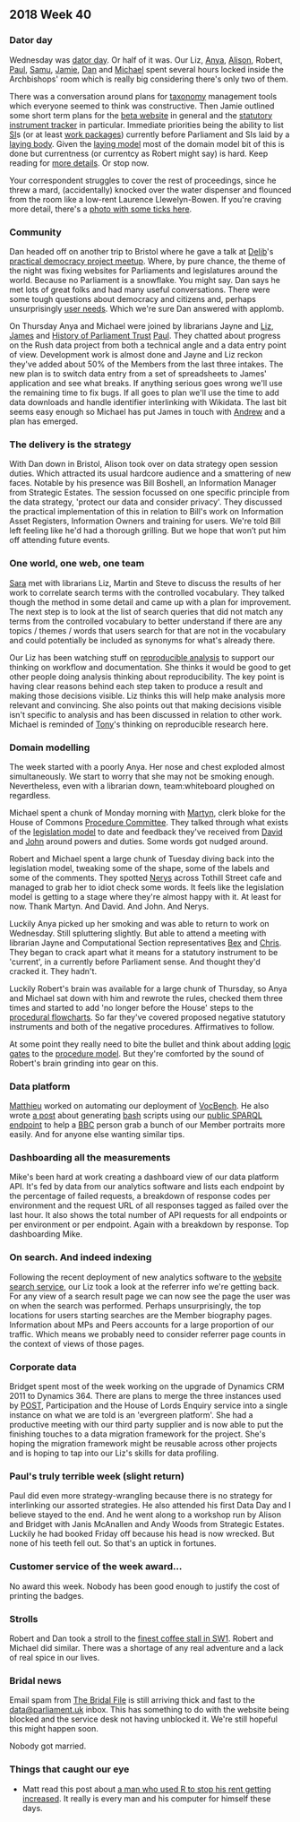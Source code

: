 ## 2018 Week 40

### Dator day

Wednesday was [dator day](https://twitter.com/dasbarrett/status/1047467603114037249). Or half of it was. Our Liz, [Anya](https://twitter.com/bitten_), [Alison](https://twitter.com/oliala), Robert, [Paul](https://twitter.com/paulwakely), [Samu](https://twitter.com/langsamu), [Jamie](https://twitter.com/oddtype), [Dan](https://twitter.com/dasbarrett) and [Michael](https://twitter.com/fantasticlife) spent several hours locked inside the Archbishops' room which is really big considering there's only two of them.

There was a conversation around plans for [taxonomy](http://www.data.parliament.uk/dataset/thesauri) management tools which everyone seemed to think was constructive. Then Jamie outlined some short term plans for the [beta website](https://beta.parliament.uk/) in general and the [statutory instrument tracker](https://beta.parliament.uk/statutory-instruments) in particular. Immediate priorities being the ability to list [SI](https://en.wikipedia.org/wiki/Statutory_instrument_(UK))s (or at least [work packages](https://ukparliament.github.io/ontologies/procedure/procedure-ontology.html#d4e343)) currently before Parliament and SIs laid by a [laying body](https://ukparliament.github.io/ontologies/laying/laying-ontology.html#d4e51). Given the [laying model](https://ukparliament.github.io/ontologies/laying/laying-ontology.html) most of the domain model bit of this is done but currentness (or currentcy as Robert might say) is hard. Keep reading for [more details](#domain-modelling). Or stop now.

Your correspondent struggles to cover the rest of proceedings, since he threw a mard, (accidentally) knocked over the water dispenser and flounced from the room like a low-rent Laurence Llewelyn-Bowen. If you're craving more detail, there's a [photo with some ticks here](https://twitter.com/dasbarrett/status/1047521627955765248).

### Community

Dan headed off on another trip to Bristol where he gave a talk at [Delib](https://www.delib.net/)'s [practical democracy project meetup](https://www.eventbrite.co.uk/e/the-practical-democracy-project-meetup-bristol-tickets-49295154133#). Where, by pure chance, the theme of the night was fixing websites for Parliaments and legislatures around the world. Because no Parliament is a snowflake. You might say. Dan says he met lots of great folks and had many useful conversations. There were some tough questions about democracy and citizens and, perhaps unsurprisingly [user needs](http://smethur.st/posts/176135868). Which we're sure Dan answered with applomb.

On Thursday Anya and Michael were joined by librarians Jayne and [Liz](https://twitter.com/greensideknits), [James](https://twitter.com/jamesjefferies) and [History of Parliament Trust](https://www.historyofparliamentonline.org/) [Paul](https://twitter.com/pseaward1). They chatted about progress on the Rush data project from both a technical angle and a data entry point of view. Development work is almost done and Jayne and Liz reckon they've added about 50% of the Members from the last three intakes. The new plan is to switch data entry from a set of spreadsheets to James' application and see what breaks. If anything serious goes wrong we'll use the remaining time to fix bugs. If all goes to plan we'll use the time to add data downloads and handle identifier interlinking with Wikidata. The last bit seems easy enough so Michael has put James in touch with [Andrew](https://twitter.com/generalising) and a plan has emerged.

### The delivery is the strategy

With Dan down in Bristol, Alison took over on data strategy open session duties. Which attracted its usual hardcore audience and a smattering of new faces. Notable by his presence was Bill Boshell, an Information Manager from Strategic Estates. The session focussed on one specific principle from the data strategy, 'protect our data and consider privacy'. They discussed the practical implementation of this in relation to Bill's work on Information Asset Registers, Information Owners and training for users. We're told Bill left feeling like he'd had a thorough grilling. But we hope that won’t put him off attending future events.

### One world, one web, one team

[Sara](https://twitter.com/sarafreis) met with librarians Liz, Martin and Steve to discuss the results of her work to correlate search terms with the controlled vocabulary. They talked though the method in some detail and came up with a plan for improvement. The next step is to look at the list of search queries that did not match any terms from the controlled vocabulary to better understand if there are any topics / themes / words that users search for that are not in the vocabulary and could potentially be included as synonyms for what's already there.

Our Liz has been watching stuff on [reproducible analysis](https://lib.colostate.edu/services/data-management/reproducible-analysis/) to support our thinking on workflow and documentation. She thinks it would be good to get other people doing analysis thinking about reproducibility. The key point is having clear reasons behind each step taken to produce a result and making those decisions visible. Liz thinks this will help make analysis more relevant and convincing. She also points out that making decisions visible isn't specific to analysis and has been discussed in relation to other work. Michael is reminded of [Tony](https://twitter.com/psychemedia)'s thinking on reproducible research here.

### Domain modelling

The week started with a poorly Anya. Her nose and chest exploded almost simultaneously. We start to worry that she may not be smoking enough. Nevertheless, even with a librarian down, team:whiteboard ploughed on regardless.

Michael spent a chunk of Monday morning with [Martyn](https://twitter.com/martynpatrick), clerk bloke for the House of Commons [Procedure Committee](https://www.parliament.uk/business/committees/committees-a-z/commons-select/procedure-committee/). They talked through what exists of the [legislation model](https://ukparliament.github.io/ontologies/legislation/legislation-ontology.html) to date and feedback they've received from [David](https://twitter.com/clerkly) and [John](https://twitter.com/johnlsheridan) around powers and duties. Some words got nudged around.

Robert and Michael spent a large chunk of Tuesday diving back into the legislation model, tweaking some of the shape, some of the labels and some of the comments. They spotted [Nerys](https://twitter.com/Nerys_d) across Tothill Street cafe and managed to grab her to idiot check some words. It feels like the legislation model is getting to a stage where they're almost happy with it. At least for now. Thank Martyn. And David. And John. And Nerys.

Luckily Anya picked up her smoking and was able to return to work on Wednesday. Still spluttering slightly. But able to attend a meeting with librarian Jayne and Computational Section representatives [Bex](https://twitter.com/rklappleyard) and [Chris](https://twitter.com/chrisalcockdev). They began to crack apart what it means for a statutory instrument to be 'current', in a currently before Parliament sense. And thought they'd cracked it. They hadn't.

Luckily Robert's brain was available for a large chunk of Thursday, so Anya and Michael sat down with him and rewrote the rules, checked them three times and started to add 'no longer before the House' steps to the [procedural flowcharts](https://ukparliament.github.io/ontologies/procedure/procedure-ontology.html#examples). So far they've covered proposed negative statutory instruments and both of the negative procedures. Affirmatives to follow.

At some point they really need to bite the bullet and think about adding [logic gates](https://en.wikipedia.org/wiki/Logic_gate) to the [procedure model](https://ukparliament.github.io/ontologies/procedure/procedure-ontology.html). But they're comforted by the sound of Robert's brain grinding into gear on this.

### Data platform

[Matthieu](https://twitter.com/cognithive) worked on automating our deployment of [VocBench](http://vocbench.uniroma2.it/). He also wrote [a post](https://medium.com/@neiges/using-a-sparql-endpoint-to-generate-bash-scripts-5d8e6609d6da) about generating [bash](https://en.wikipedia.org/wiki/Bash_(Unix_shell)) scripts using our [public SPARQL endpoint](https://api.parliament.uk/sparql) to help a [BBC](https://en.wikipedia.org/wiki/Blockbuster_LLC) person grab a bunch of our Member portraits more easily. And for anyone else wanting similar tips.

### Dashboarding all the measurements

Mike's been hard at work creating a dashboard view of our data platform API. It's fed by data from our analytics software and lists each endpoint by the percentage of failed requests, a breakdown of response codes per environment and the request URL of all responses tagged as failed over the last hour. It also shows the total number of API requests for all endpoints or per environment or per endpoint. Again with a breakdown by response. Top dashboarding Mike.

### On search. And indeed indexing

Following the recent deployment of new analytics software to the [website search service](https://beta.parliament.uk/search), our Liz took a look at the referrer info we're getting back. For any view of a search result page we can now see the page the user was on when the search was performed. Perhaps unsurprisingly, the top locations for users starting searches are the Member biography pages. Information about MPs and Peers accounts for a large proportion of our traffic. Which means we probably need to consider referrer page counts in the context of views of those pages.

### Corporate data

Bridget spent most of the week working on the upgrade of Dynamics CRM 2011 to Dynamics 364. There are plans to merge the three instances used by [POST](https://www.parliament.uk/post), Participation and the House of Lords Enquiry service into a single instance on what we are told is an 'evergreen platform'. She had a productive meeting with our third party supplier and is now able to put the finishing touches to a data migration framework for the project. She's hoping the migration framework might be reusable across other projects and is hoping to tap into our Liz's skills for data profiling.

### Paul's truly terrible week (slight return)

Paul did even more strategy-wrangling because there is no strategy for interlinking our assorted strategies. He also attended his first Data Day and I believe stayed to the end. And he went along to a workshop run by Alison and Bridget with Janis McAnallen and Andy Woods from Strategic Estates. Luckily he had booked Friday off because his head is now wrecked. But none of his teeth fell out. So that's an uptick in fortunes.

### Customer service of the week award...

No award this week. Nobody has been good enough to justify the cost of printing the badges.

### Strolls

Robert and Dan took a stroll to the [finest coffee stall in SW1](https://twitter.com/flatcapvictoria). Robert and Michael did similar. There was a shortage of any real adventure and a lack of real spice in our lives.

### Bridal news

Email spam from [The Bridal File](https://en.wikipedia.org/wiki/Binders_full_of_women) is still arriving thick and fast to the [data@parliament.uk](mailto:data@parliament.uk) inbox. This has something to do with the website being blocked and the service desk not having unblocked it. We're still hopeful this might happen soon.

Nobody got married.

### Things that caught our eye

* Matt read this post about [a man who used R to stop his rent getting increased](https://www.r-bloggers.com/rent-scraping-how-i-saved-money-using-r/amp/). It really is every man and his computer for himself these days.